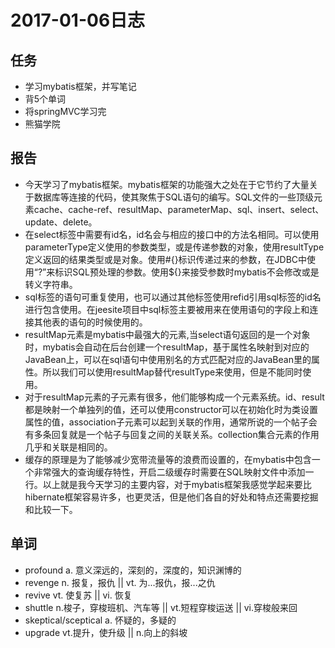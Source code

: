 # 2017-01-06日志
## 任务
- 学习mybatis框架，并写笔记
- 背5个单词
- 将springMVC学习完
- 熊猫学院  

## 报告
- 今天学习了mybatis框架。mybatis框架的功能强大之处在于它节约了大量关于数据库等连接的代码，使其聚焦于SQL语句的编写。SQL文件的一些顶级元素cache、cache-ref、resultMap、parameterMap、sql、insert、select、update、delete。
- 在select标签中需要有id名，id名会与相应的接口中的方法名相同。可以使用parameterType定义使用的参数类型，或是传递参数的对象，使用resultType定义返回的结果类型或是对象。使用#{}标识传递过来的参数，在JDBC中使用“?”来标识SQL预处理的参数。使用${}来接受参数时mybatis不会修改或是转义字符串。
- sql标签的语句可重复使用，也可以通过其他标签使用refid引用sql标签的id名进行包含使用。在jeesite项目中sql标签主要被用来在使用语句的字段上和连接其他表的语句的时候使用的。
- resultMap元素是mybatis中最强大的元素,当select语句返回的是一个对象时，mybatis会自动在后台创建一个resultMap，基于属性名映射到对应的JavaBean上，可以在sql语句中使用别名的方式匹配对应的JavaBean里的属性。所以我们可以使用resultMap替代resultType来使用，但是不能同时使用。
- 对于resultMap元素的子元素有很多，他们能够构成一个元素系统。id、result都是映射一个单独列的值，还可以使用constructor可以在初始化时为类设置属性的值，association子元素可以起到关联的作用，通常所说的一个帖子会有多条回复就是一个帖子与回复之间的关联关系。collection集合元素的作用几乎和关联是相同的。
- 缓存的原理是为了能够减少宽带流量等的浪费而设置的，在mybatis中包含一个非常强大的查询缓存特性，开启二级缓存时需要在SQL映射文件中添加一行<cache/>。以上就是我今天学习的主要内容，对于mybatis框架我感觉学起来要比hibernate框架容易许多，也更灵活，但是他们各自的好处和特点还需要挖掘和比较一下。

## 单词
- profound a. 意义深远的，深刻的，深度的，知识渊博的
- revenge n. 报复，报仇 || vt. 为...报仇，报...之仇
- revive vt. 使复苏 || vi. 恢复
- shuttle n.梭子，穿梭班机、汽车等 || vt.短程穿梭运送 || vi.穿梭般来回
- skeptical/sceptical a. 怀疑的，多疑的
- upgrade vt.提升，使升级 || n.向上的斜坡